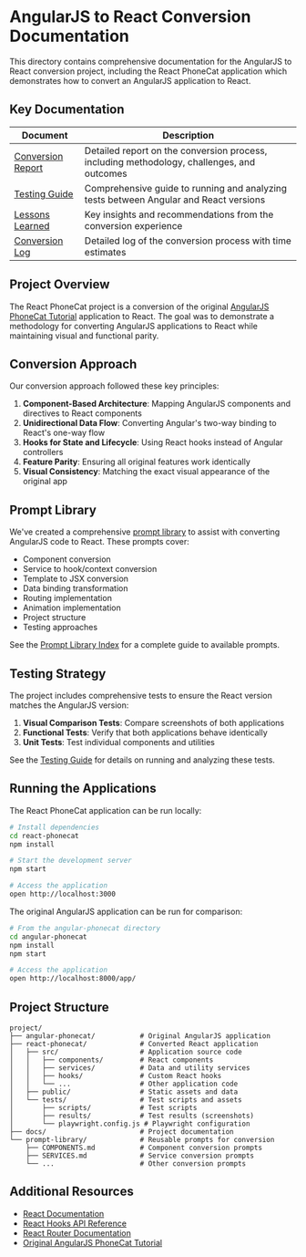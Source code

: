 # AngularJS to React Conversion Documentation

This directory contains comprehensive documentation for the AngularJS to React conversion project, including the React PhoneCat application which demonstrates how to convert an AngularJS application to React.

## Key Documentation

| Document | Description |
|----------|-------------|
| [Conversion Report](CONVERSION-REPORT.md) | Detailed report on the conversion process, including methodology, challenges, and outcomes |
| [Testing Guide](TESTING-GUIDE.md) | Comprehensive guide to running and analyzing tests between Angular and React versions |
| [Lessons Learned](LESSONS_LEARNED.md) | Key insights and recommendations from the conversion experience |
| [Conversion Log](CONVERSION-LOG.md) | Detailed log of the conversion process with time estimates |

## Project Overview

The React PhoneCat project is a conversion of the original [AngularJS PhoneCat Tutorial](https://github.com/angular/angular-phonecat) application to React. The goal was to demonstrate a methodology for converting AngularJS applications to React while maintaining visual and functional parity.

## Conversion Approach

Our conversion approach followed these key principles:

1. **Component-Based Architecture**: Mapping AngularJS components and directives to React components
2. **Unidirectional Data Flow**: Converting Angular's two-way binding to React's one-way flow
3. **Hooks for State and Lifecycle**: Using React hooks instead of Angular controllers
4. **Feature Parity**: Ensuring all original features work identically
5. **Visual Consistency**: Matching the exact visual appearance of the original app

## Prompt Library

We've created a comprehensive [prompt library](../prompt-library/README.md) to assist with converting AngularJS code to React. These prompts cover:

- Component conversion
- Service to hook/context conversion
- Template to JSX conversion
- Data binding transformation
- Routing implementation
- Animation implementation
- Project structure
- Testing approaches

See the [Prompt Library Index](../prompt-library/PROMPT-LIBRARY-INDEX.md) for a complete guide to available prompts.

## Testing Strategy

The project includes comprehensive tests to ensure the React version matches the AngularJS version:

1. **Visual Comparison Tests**: Compare screenshots of both applications
2. **Functional Tests**: Verify that both applications behave identically
3. **Unit Tests**: Test individual components and utilities

See the [Testing Guide](TESTING-GUIDE.md) for details on running and analyzing these tests.

## Running the Applications

The React PhoneCat application can be run locally:

```bash
# Install dependencies
cd react-phonecat
npm install

# Start the development server
npm start

# Access the application
open http://localhost:3000
```

The original AngularJS application can be run for comparison:

```bash
# From the angular-phonecat directory
cd angular-phonecat
npm install
npm start

# Access the application
open http://localhost:8000/app/
```

## Project Structure

```
project/
├── angular-phonecat/           # Original AngularJS application
├── react-phonecat/             # Converted React application
│   ├── src/                    # Application source code
│   │   ├── components/         # React components
│   │   ├── services/           # Data and utility services
│   │   ├── hooks/              # Custom React hooks
│   │   └── ...                 # Other application code
│   ├── public/                 # Static assets and data
│   └── tests/                  # Test scripts and assets
│       ├── scripts/            # Test scripts
│       ├── results/            # Test results (screenshots)
│       └── playwright.config.js # Playwright configuration
├── docs/                       # Project documentation
└── prompt-library/             # Reusable prompts for conversion
    ├── COMPONENTS.md           # Component conversion prompts
    ├── SERVICES.md             # Service conversion prompts
    └── ...                     # Other conversion prompts
```

## Additional Resources

- [React Documentation](https://reactjs.org/docs/getting-started.html)
- [React Hooks API Reference](https://reactjs.org/docs/hooks-reference.html)
- [React Router Documentation](https://reactrouter.com/en/main)
- [Original AngularJS PhoneCat Tutorial](https://docs.angularjs.org/tutorial)
